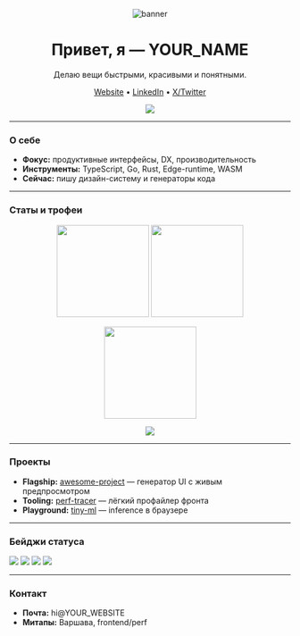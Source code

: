 <!-- Градиентный баннер (SVG) -->
<p align="center">
  <img src="https://raw.githubusercontent.com/YOUR_USERNAME/YOUR_USERNAME/main/assets/banner.svg" alt="banner" />
</p>

<h1 align="center">Привет, я — YOUR_NAME</h1>
<p align="center">
  Делаю вещи быстрыми, красивыми и понятными.
</p>

<!-- Быстрые ссылки -->
<p align="center">
  <a href="https://YOUR_WEBSITE">Website</a> •
  <a href="https://linkedin.com/in/YOUR_USERNAME">LinkedIn</a> •
  <a href="https://twitter.com/YOUR_USERNAME">X/Twitter</a>
</p>

<!-- Технологии (иконки) -->
<p align="center">
  <img src="https://skillicons.dev/icons?i=ts,react,nextjs,nodejs,python,go,docker,kubernetes,aws,postgres,redis" />
</p>

---

### О себе
- **Фокус:** продуктивные интерфейсы, DX, производительность
- **Инструменты:** TypeScript, Go, Rust, Edge-runtime, WASM
- **Сейчас:** пишу дизайн-систему и генераторы кода

---

### Статы и трофеи
<p align="center">
  <img src="https://github-readme-stats.vercel.app/api?username=YOUR_USERNAME&show_icons=true&theme=radical" height="165" />
  <img src="https://github-readme-stats.vercel.app/api/top-langs/?username=YOUR_USERNAME&layout=compact&theme=radical" height="165" />
</p>

<p align="center">
  <img src="https://github-readme-streak-stats.herokuapp.com/?user=YOUR_USERNAME&theme=radical" height="165" />
</p>

<p align="center">
  <img src="https://github-profile-trophy.vercel.app/?username=YOUR_USERNAME&theme=onedark&column=6" />
</p>

---

### Проекты
- **Flagship:** [awesome-project](https://github.com/YOUR_USERNAME/awesome-project) — генератор UI с живым предпросмотром
- **Tooling:** [perf-tracer](https://github.com/YOUR_USERNAME/perf-tracer) — лёгкий профайлер фронта
- **Playground:** [tiny-ml](https://github.com/YOUR_USERNAME/tiny-ml) — inference в браузере

---

### Бейджи статуса
<p>
  <img src="https://img.shields.io/badge/build-passing-00C853?style=for-the-badge" />
  <img src="https://img.shields.io/badge/coverage-94%25-2962FF?style=for-the-badge" />
  <img src="https://img.shields.io/badge/releases-auto-FF6D00?style=for-the-badge" />
  <img src="https://komarev.com/ghpvc/?username=YOUR_USERNAME&color=blue&style=for-the-badge" />
</p>

---

### Контакт
- **Почта:** hi@YOUR_WEBSITE
- **Митапы:** Варшава, frontend/perf
